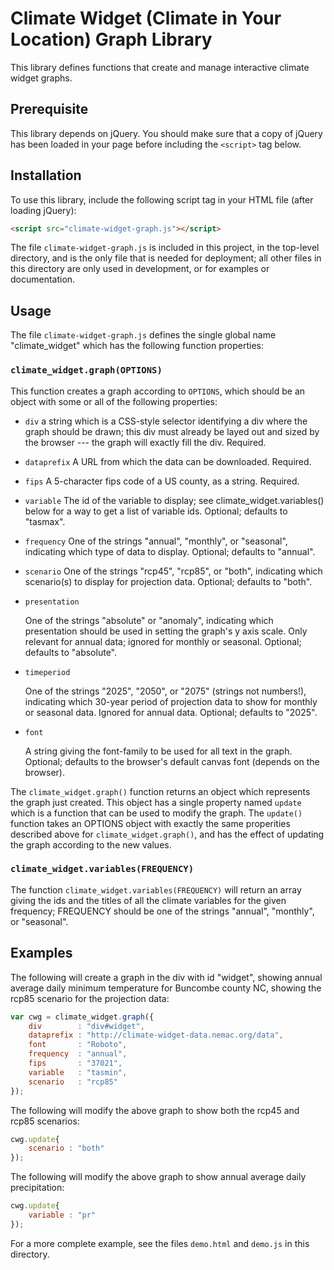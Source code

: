 # Climate Widget (Climate in Your Location) Graph Library

This library defines functions that create and manage interactive climate
widget graphs.

## Prerequisite

This library depends on jQuery. You should make sure that a copy of jQuery has
been loaded in your page before including the `<script>` tag below.

## Installation

To use this library, include the following script tag in your HTML file (after
loading jQuery):

```html
<script src="climate-widget-graph.js"></script>
```

The file `climate-widget-graph.js` is included in this project, in the top-level
directory, and is the only file that is needed for deployment; all other files
in this directory are only used in development, or for examples or documentation.

## Usage

The file `climate-widget-graph.js` defines the single global name "climate_widget"
which has the following function properties:

### `climate_widget.graph(OPTIONS)`

This function creates a graph according to `OPTIONS`, which should be an object with some or
all of the following properties:

  * `div` 
    a string which is a CSS-style selector identifying a div
    where the graph should be drawn; this div must already
    be layed out and sized by the browser --- the graph will
    exactly fill the div. Required.

  * `dataprefix` 
    A URL from which the data can be downloaded.  Required.

  * `fips` 
    A 5-character fips code of a US county, as a string.  Required.

  * `variable` 
    The id of the variable to display; see climate_widget.variables()
    below for a way to get a list of variable ids.  Optional; defaults
    to "tasmax".

  * `frequency` 
    One of the strings "annual", "monthly", or "seasonal", indicating which
    type of data to display.  Optional; defaults to "annual".

  * `scenario` 
    One of the strings "rcp45", "rcp85", or "both", indicating which
   scenario(s) to display for projection data.  Optional; defaults to "both".

  * `presentation` 

    One of the strings "absolute" or "anomaly", indicating which
    presentation should be used in setting the graph's y axis scale.   Only
    relevant for annual data; ignored for monthly or seasonal. Optional;
    defaults to "absolute".

  * `timeperiod` 

    One of the strings "2025", "2050", or "2075" (strings not numbers!),
    indicating which 30-year period of projection data to show for
    monthly or seasonal data.  Ignored for annual data.  Optional;
    defaults to "2025".

  * `font` 

    A string giving the font-family to be used for all text in the graph.
    Optional; defaults to the browser's default canvas font (depends on
    the browser).

The `climate_widget.graph()` function returns an object which
represents the graph just created.  This object has a single property
named `update` which is a function that can be used to modify the
graph.  The `update()` function takes an OPTIONS object with exactly
the same properities described above for `climate_widget.graph()`, and
has the effect of updating the graph according to the new values.


### `climate_widget.variables(FREQUENCY)`

The function `climate_widget.variables(FREQUENCY)` will return an
array giving the ids and the titles of all the climate variables for
the given frequency; FREQUENCY should be one of the strings "annual",
"monthly", or "seasonal".

## Examples

The following will create a graph in the div with id "widget", showing
annual average daily minimum temperature for Buncombe county NC, showing
the rcp85 scenario for the projection data:

```javascript
var cwg = climate_widget.graph({
    div        : "div#widget",
    dataprefix : "http://climate-widget-data.nemac.org/data",
    font       : "Roboto",
    frequency  : "annual",
    fips       : "37021",
    variable   : "tasmin",
    scenario   : "rcp85"
});
```

The following will modify the above graph to show both the rcp45 and rcp85
scenarios:

```javascript
cwg.update{
    scenario : "both"
});
```

The following will modify the above graph to show annual average daily precipitation:

```javascript
cwg.update{
    variable : "pr"
});
```

For a more complete example, see the files `demo.html` and `demo.js` in this
directory.

